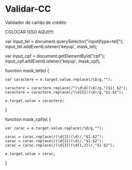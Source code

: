 # Validar-CC
Validador de cartão de crédito

COLOCAR ISSO AQUI!!!!

var input_tel = document.querySelector("input[type=tel]");
input_tel.addEventListener('keyup', mask_tel);

var input_cpf = document.getElementById("cpf");
input_cpf.addEventListener('keyup', mask_cpf);

function mask_tel(e) {

    var caractere = e.target.value.replace(/\D/g,"");
    
    caractere = caractere.replace(/^(\d\d)(\d)/g,"($1) $2");
    caractere = caractere.replace(/(\d{5})(\d)/g,"$1-$2");

    e.target.value = caractere;

}

function mask_cpf(e) {

    var carac = e.target.value.replace(/\D/g,"");

    carac = carac.replace(/(\d{3})(\d)/,"$1.$2");
    carac = carac.replace(/(\d{3})(\d)/,"$1.$2");
    carac = carac.replace(/(\d{3})(\d{1,2})/,"$1-$2");

    e.target.value = carac;

}
